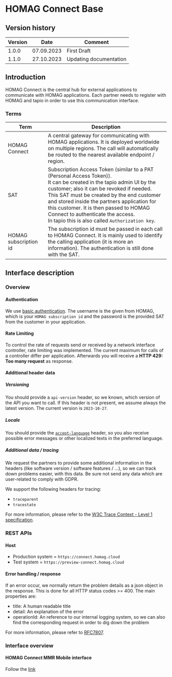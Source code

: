 # HOMAG Connect Base

## Version history

Version   | Date     | Comment 
----------|----------|---------
1.0.0     |07.09.2023| First Draft
1.1.0     |27.10.2023| Updating documentation

## Introduction

HOMAG Connect is the central hub for external applications to communicate with HOMAG applications.
Each partner needs to register with HOMAG and tapio in order to use this communication interface.

### Terms

Term                      | Description
--------------------------|--------------------------------------------------------------------------
HOMAG Connect             | A central gateway for communicating with HOMAG applications. It is deployed worldwide on multiple regions. The call will automatically be routed to the nearest available endpoint / region.
SAT                       | Subscription Access Token (similar to a PAT (Personal Access Token)).<br>It can be created in the tapio admin UI by the customer; also it can be revoked if needed.<br>This SAT must be created by the end customer and stored inside the partners application for this customer. It is then passed to HOMAG Connect to authenticate the access.<br>In tapio this is also called `Authorization key`.
HOMAG subscription id     | The subscription id must be passed in each call to HOMAG Connect. It is mainly used to identify the calling application (it is more an information). The authentication is still done with the SAT.

## Interface description

### Overview

#### Authentication

We use [basic authentication](https://swagger.io/docs/specification/authentication/basic-authentication/).
The username is the given from HOMAG, which is your `HOMAG subscription id` and the password is the provided SAT from the customer in your application.

#### Rate Limiting

To control the rate of requests send or received by a network interface controller, rate limiting was implemented. The current maximum for calls of a controller differ per application.
Afterwards you will receive a **HTTP 429: Too many request** as response.

#### Additional header data

##### Versioning

You should provide a `api-version` header, so we known, which version of the API you want to call. If this header is not present, we assume always the latest version.
The current version is `2023-10-27`.

##### Locale

You should provide the [`accept-language`](https://developer.mozilla.org/en-US/docs/Web/HTTP/Headers/Accept-Language) header, so you also receive possible error messages or other localized texts in the preferred language.

##### Additional data / tracing

We request the partners to provide some additional information in the headers (like software version / software features / ...), so we can track down problems easier, with this data. Be sure not send any data which are user-related to comply with GDPR.

We support the following headers for tracing:

* `traceparent`
* `tracestate`

For more information, please refer to the [W3C Trace Context - Level 1 specification](https://www.w3.org/TR/trace-context/).

### REST APIs

#### Host

* Production system =  `https://connect.homag.cloud`
* Test system =  `https://preview-connect.homag.cloud`

#### Error handling / response

If an error occur, we normally return the problem details as a json object in the response. This is done for all HTTP status codes >= 400.
The main properties are:

* title: A human readable title
* detail: An explanation of the error
* operationId: An reference to our internal logging system, so we can also find the corresponding request in order to dig down the problem

For more information, please refer to [RFC7807](https://tools.ietf.org/html/rfc7807).

### Interface overview

#### HOMAG Connect MMR Mobile interface
Follow the [link](/Applications/MmrMobile/Documentation/README.md#homag-connect-mmr-mobile-interface-overview)

